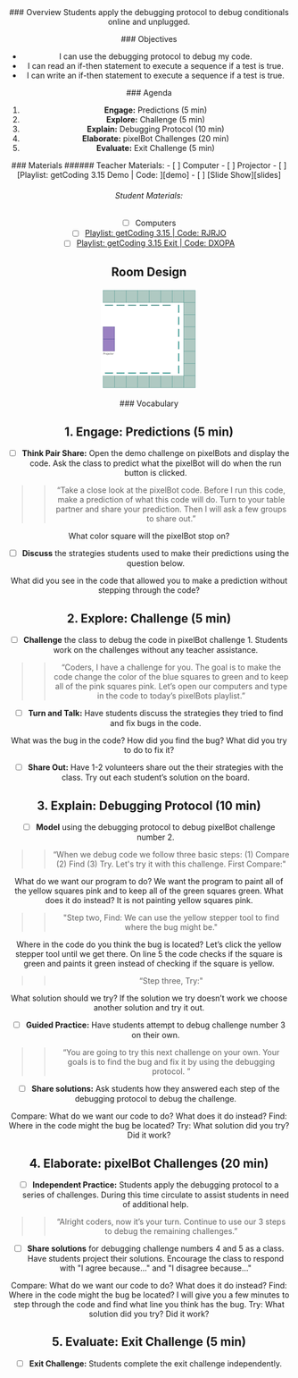 <header class='header' title='Debugging Conditionals' subtitle='Lesson 15'/>

<notable>
<iconp src='/icons/activity.png'>### Overview</iconp>
Students apply the debugging protocol to debug conditionals online and unplugged.

<iconp src='/icons/objectives.png'>### Objectives</iconp>
- I can use the debugging protocol to debug my code.
- I can read an if-then statement to execute a sequence if a test is true.
- I can write an if-then statement to execute a sequence if a test is true.


<iconp src='/icons/agenda.png'>### Agenda</iconp>

1. **Engage:** Predictions (5 min)
1. **Explore:** Challenge (5 min)
1. **Explain:** Debugging Protocol  (10 min)
1. **Elaborate:** pixelBot Challenges (20 min)
1. **Evaluate:** Exit Challenge (5 min)

<note>
<iconp src='/icons/materials.png'>### Materials</iconp>
###### Teacher Materials:
- [ ] Computer
- [ ] Projector
- [ ] [Playlist: getCoding 3.15 Demo | Code: ][demo]
- [ ] [Slide Show][slides]

###### Student Materials:
- [ ] Computers
- [ ] [Playlist: getCoding 3.15  | Code: RJRJO][practice]
- [ ] [Playlist: getCoding 3.15 Exit | Code: DXOPA][exit]
</note>

## Room Design
![room](/images/layout-online.png)

<note>
<iconp src='/icons/vocab.png'>### Vocabulary</iconp>
</note>

<pagebreak/>

## 1. Engage: Predictions (5 min)
- [ ] **Think Pair Share:** Open the demo challenge on pixelBots and display the code. Ask the class to predict what the pixelBot will do when the run button is clicked.
>>“Take a close look at the pixelBot code. Before I run this code, make a prediction of what this code will do. Turn to your table partner and share your prediction. Then I will ask a few groups to share out.”

<iconp type='question'>What color square will the pixelBot stop on?</iconp>

- [ ] **Discuss** the strategies students used to make their predictions using the question below.

<iconp type='question'>What did you see in the code that allowed you to make a prediction without stepping through the code?</iconp>

## 2. Explore: Challenge (5 min)
- [ ] **Challenge** the class to debug the code in pixelBot challenge 1. Students work on the challenges without any teacher assistance.
>> “Coders, I have a challenge for you. The goal is to make the code change the color of the blue squares to green and to keep all of the pink squares pink. Let’s open our computers and type in the code to today’s pixelBots playlist.”

- [ ] **Turn and Talk:** Have students discuss the strategies they tried to find and fix bugs in the code.

<iconp type='question'>What was the bug in the code?</iconp>
<iconp type='question'>How did you find the bug?</iconp>
<iconp type='question'>What did you try to do to fix it?</iconp>

- [ ] **Share Out:** Have 1-2 volunteers share out the their strategies with the class. Try out each student’s solution on the board.

## 3. Explain: Debugging Protocol (10 min)
- [ ] **Model** using the debugging protocol to debug pixelBot challenge number 2.
>>“When we debug code we follow three basic steps: (1) Compare (2) Find (3) Try. Let's try it with this challenge. First Compare:"

<iconp type='question'>What do we want our program to do?</iconp>
<iconp type='answer'>We want the program to paint all of the yellow squares pink and to keep all of the green squares green.</iconp>
<iconp type='question'>What does it do instead?</iconp>
<iconp type='answer'>It is not painting yellow squares pink.</iconp>

>>"Step two, Find: We can use the yellow stepper tool to find where the bug might be."

<iconp type='question'>Where in the code do you think the bug is located? Let’s click the yellow stepper tool until we get there.</iconp>
<iconp type='answer'>On line 5 the code checks if the square is green and paints it green instead of checking if the square is yellow.</iconp>

>>“Step three, Try:"

<iconp type='question'>What solution should we try? If the solution we try doesn’t work we choose another solution and try it out.</iconp>

- [ ] **Guided Practice:** Have students attempt to debug challenge number 3 on their own.
>>“You are going to try this next challenge on your own. Your goals is to find the bug and fix it by using the debugging protocol. ”

- [ ] **Share solutions:** Ask students how they answered each step of the debugging protocol to debug the challenge.

<iconp type='question'>Compare: What do we want our code to do? What does it do instead?</iconp>
<iconp type='question'>Find: Where in the code might the bug be located?</iconp>
<iconp type='question'>Try: What solution did you try? Did it work?</iconp>

## 4. Elaborate: pixelBot Challenges (20 min)
- [ ] **Independent Practice:** Students apply the debugging protocol to a series of challenges. During this time circulate to assist students in need of additional help.
>>“Alright coders, now it’s your turn. Continue to use our 3 steps to debug the remaining challenges.”

- [ ] **Share solutions** for debugging challenge numbers 4 and 5 as a class. Have students project their solutions. Encourage the class to respond with "I agree because..." and "I disagree because..."

<iconp type='question'>Compare: What do we want our code to do? What does it do instead?</iconp>
<iconp type='question'>Find: Where in the code might the bug be located? I will give you a few minutes to step through the code and find what line you think has the bug.</iconp>
<iconp type='question'>Try: What solution did you try? Did it work?</iconp>

## 5. Evaluate: Exit Challenge (5 min)
- [ ] **Exit Challenge:** Students complete the exit challenge independently.

</notable>

[slides]: https://drive.google.com/open?id=161qjVHW5KRd2BE-oSWuvw1XX-JbvZUU98Xzqqt6tlTI
[practice]: http://www.pixelbots.io/RJRJO
[exit]: http://www.pixelbots.io/DXOPA
